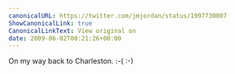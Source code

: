 ```yaml
---
canonicalURL: https://twitter.com/jmjordan/status/1997730007
ShowCanonicalLink: true
CanonicalLinkText: View original on
date: 2009-06-02T00:21:26+00:00
---
```

On my way back to Charleston. :-( :-)